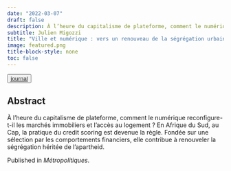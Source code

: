 ```yaml
---
date: "2022-03-07"
draft: false
description: À l’heure du capitalisme de plateforme, comment le numérique reconfigure-t-il les marchés immobiliers et l’accès au logement ? En Afrique du Sud, au Cap, la pratique du credit scoring est devenue la règle. Fondée sur une sélection par les comportements financiers, elle contribue à renouveler la ségrégation héritée de l’apartheid.
subtitle: Julien Migozzi
title: "Ville et numérique : vers un renouveau de la ségrégation urbaine au Cap ?"
image: featured.png
title-block-style: none
toc: false
---
```



<button type="button" class="btn btn-outline-success"><a href="https://metropolitiques.eu/Ville-et-numerique-vers-un-renouveau-de-la-segregation-urbaine-au-Cap.html">journal</a></button>

## Abstract

À l’heure du capitalisme de plateforme, comment le numérique reconfigure-t-il les marchés immobiliers et l’accès au logement ? En Afrique du Sud, au Cap, la pratique du credit scoring est devenue la règle. Fondée sur une sélection par les comportements financiers, elle contribue à renouveler la ségrégation héritée de l’apartheid.


Published in *Métropolitiques*.
